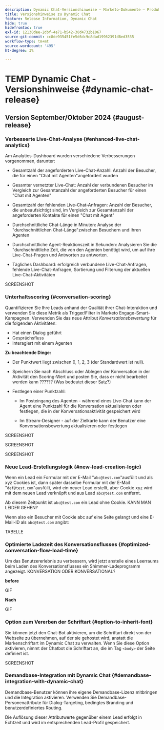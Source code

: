 ```yaml
---
description: Dynamic Chat-Versionshinweise – Marketo-Dokumente – Produktdokumentation
title: Versionshinweise zu Dynamic Chat
feature: Release Information, Dynamic Chat
hide: true
hidefromtoc: true
exl-id: 12130dee-2dbf-4e71-b542-30d4732b1067
source-git-commit: cc8de935451fe5d6dc9c8dad19962391d8ed3535
workflow-type: tm+mt
source-wordcount: '495'
ht-degree: 3%

---
```


# TEMP Dynamic Chat - Versionshinweise {#dynamic-chat-release}

## Version September/Oktober 2024 {#august-release}

### Verbesserte Live-Chat-Analyse {#enhanced-live-chat-analytics}

Am Analytics-Dashboard wurden verschiedene Verbesserungen vorgenommen, darunter:

* Gesamtzahl der angeforderten Live-Chat-Anzahl: Anzahl der Besucher, die für einen &quot;Chat mit Agenten&quot;angefordert wurden

* Gesamter vernetzter Live-Chat: Anzahl der verbundenen Besucher im Vergleich zur Gesamtanzahl der angeforderten Besucher für einen &quot;Chat mit Agenten&quot;

* Gesamtzahl der fehlenden Live-Chat-Anfragen: Anzahl der Besucher, die unbeaufsichtigt sind, im Vergleich zur Gesamtanzahl der angeforderten Kontakte für einen &quot;Chat mit Agent&quot;

* Durchschnittliche Chat-Länge in Minuten: Analyse der &quot;durchschnittlichen Chat-Länge&quot;zwischen Besuchern und Ihren Agenten

* Durchschnittliche Agent-Reaktionszeit in Sekunden: Analysieren Sie die &quot;durchschnittliche Zeit, die von den Agenten benötigt wird, um auf ihre Live-Chat-Fragen und Antworten zu antworten.

* Tägliches Dashboard: erfolgreich verbundene Live-Chat-Anfragen, fehlende Live-Chat-Anfragen, Sortierung und Filterung der aktuellen Live-Chat-Aktivitäten

SCREENSHOT

### Unterhaltsscoring {#conversation-scoring}

Quantifizieren Sie Ihre Leads anhand der Qualität ihrer Chat-Interaktion und verwenden Sie diese Metrik als Trigger/Filter in Marketo Engage-Smart-Kampagnen. Verwenden Sie das neue Attribut _Konversationsbewertung_ für die folgenden Aktivitäten:

* Hat einen Dialog geführt
* Gesprächsfluss
* Interagiert mit einem Agenten

**Zu beachtende Dinge:**

* Der Punktwert liegt zwischen 0, 1, 2, 3 (der Standardwert ist null).

* Speichern Sie nach Abschluss oder Ablegen der Konversation in der Aktivität den Scoring-Wert und posten Sie, dass er nicht bearbeitet werden kann   ?????? (Was bedeutet dieser Satz?)

* Festlegen einer Punktzahl:

   * Im Posteingang des Agenten - während eines Live-Chat kann der Agent eine Punktzahl für die Konversation aktualisieren oder festlegen, die in der Konversationsaktivität gespeichert wird

   * Im Stream-Designer - auf der Zielkarte kann der Benutzer eine Konversationsbewertung aktualisieren oder festlegen

SCREENSHOT

SCREENSHOT

SCREENSHOT

### Neue Lead-Erstellungslogik {#new-lead-creation-logic}

Wenn ein Lead ein Formular mit der E-Mail &quot;`abc@test.com`&quot;ausfüllt und als xyz Cookies ist, dann später dasselbe Formular mit der E-Mail &quot;`def@test.com`&quot;ausfüllt, wird ein neuer Lead erstellt, aber Cookie xyz wird mit dem neuen Lead verknüpft und aus Lead `abc@test.com` entfernt.

Ab diesem Zeitpunkt ist `abc@test.com` ein Lead ohne Cookie. KANN MAN LEIDER GEHEN?

Wenn also ein Besucher mit Cookie abc auf eine Seite gelangt und eine E-Mail-ID als `abc@test.com` angibt:

TABELLE

### Optimierte Ladezeit des Konversationsflusses {#optimized-conversation-flow-load-time}

Um das Benutzererlebnis zu verbessern, wird jetzt anstelle eines Leerraums beim Laden des Konversationsflusses ein Shimmer-Ladeprogramm angezeigt. KONVERSATION ODER KONVERSATIONAL?

**before**

GIF

**Nach**

GIF

### Option zum Vererben der Schriftart {#option-to-inherit-font}

Sie können jetzt den Chat-Bot aktivieren, um die Schriftart direkt von der Webseite zu übernehmen, auf der sie gehostet wird, anstatt die Markenschriftart im Dynamic Chat zu verwalten. Wenn Sie diese Option aktivieren, nimmt der Chatbot die Schriftart an, die im Tag `<body>` der Seite definiert ist.

SCREENSHOT

### Demandbase-Integration mit Dynamic Chat {#demandbase-integration-with-dynamic-chat}

Demandbase-Benutzer können ihre eigene Demandbase-Lizenz mitbringen und die Integration aktivieren. Verwenden Sie Demandbase-Personenattribute für Dialog-Targeting, bedingtes Branding und benutzerdefiniertes Routing.

Die Auflösung dieser Attributwerte gegenüber einem Lead erfolgt in Echtzeit und wird im entsprechenden Lead-Profil gespeichert.
